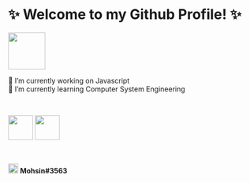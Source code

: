# ✨ Welcome to my Github Profile! ✨

<img src="https://media.giphy.com/media/gM5qFksULw54NMWyry/giphy.gif" width="75">

<p>🔭 I’m currently working on Javascript<br>
   🌱 I’m currently learning Computer System Engineering</p>

<br>

[<img src="https://d2fltix0v2e0sb.cloudfront.net/dev-badge.svg" width="50">](https://dev.to/mohsincode) [<img src="https://www.flaticon.com/svg/static/icons/svg/841/841364.svg" width="50">](mohsin-code.github.io)

<br>

<!-- Discord -->
[<img src="https://www.pinpng.com/pngs/m/57-575014_hackers-use-the-discord-app-to-deliver-malware.png" width="20">](mohsin-code.github.io) **Mohsin#3563**
